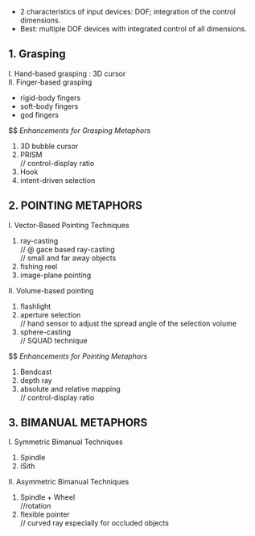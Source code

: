- 2 characteristics of input devices: DOF; integration of the control dimensions.
- Best: multiple DOF devices with integrated control of all dimensions.
## 1. Grasping
I. Hand-based grasping : 3D cursor\
II. Finger-based grasping
- rigid-body fingers
- soft-body fingers
- god fingers

$$ *Enhancements for Grasping Metaphors*
1. 3D bubble cursor
2. PRISM\
// control-display ratio
3. Hook
4. intent-driven selection
## 2. POINTING METAPHORS
I. Vector-Based Pointing Techniques
1. ray-casting\
// @ gace based ray-casting\
// small and far away objects
2. fishing reel
3. image-plane pointing

II. Volume-based pointing
1. flashlight
2. aperture selection\
// hand sensor to adjust the spread angle of the selection volume 
3. sphere-casting\
// SQUAD technique

$$ *Enhancements for Pointing Metaphors* 
1. Bendcast
2. depth ray
3. absolute and relative mapping\
// control-display ratio

## 3. BIMANUAL METAPHORS
I. Symmetric Bimanual Techniques
1. Spindle
2. iSith 

II. Asymmetric Bimanual Techniques
1. Spindle + Wheel\
//rotation
2. flexible pointer\
// curved ray especially for occluded objects

